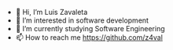 - 👋 Hi, I’m Luis Zavaleta
- 👀 I’m interested in software development
- 🌱 I’m currently studying Software Engineering
- 📫 How to reach me https://github.com/z4val

<!---
zaval-dev/zaval-dev is a ✨ special ✨ repository because its `README.md` (this file) appears on your GitHub profile.
You can click the Preview link to take a look at your changes.
--->
